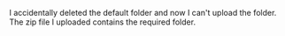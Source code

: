 I accidentally deleted the default folder and now I can't upload the folder. The zip file I uploaded contains the required folder.
